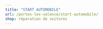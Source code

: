 ```yaml
---
title: "START AUTOMOBILE"
url: /portes-les-valence/start-automobile/
shop: réparation de voitures
---
```


